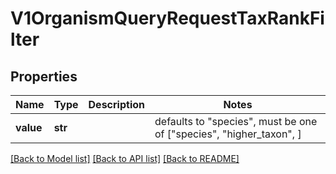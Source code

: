 # V1OrganismQueryRequestTaxRankFilter


## Properties
Name | Type | Description | Notes
------------ | ------------- | ------------- | -------------
**value** | **str** |  | defaults to "species",  must be one of ["species", "higher_taxon", ]

[[Back to Model list]](../README.md#documentation-for-models) [[Back to API list]](../README.md#documentation-for-api-endpoints) [[Back to README]](../README.md)


